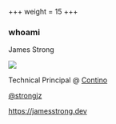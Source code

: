 +++
weight = 15
+++

### whoami

James Strong  

![](/dfw-hashi/images/james.png)

Technical Principal @ [Contino](https://contino.io)

[@strongjz](https://twitter.com/strongjz)

https://jamesstrong.dev
